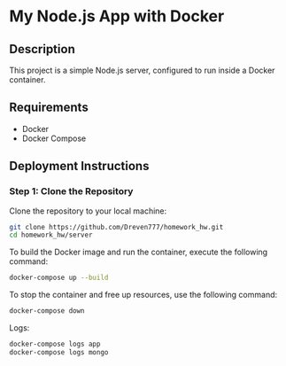 # My Node.js App with Docker

## Description

This project is a simple Node.js server, configured to run inside a Docker container.

## Requirements

- Docker
- Docker Compose

## Deployment Instructions

### Step 1: Clone the Repository

Clone the repository to your local machine:

```bash
git clone https://github.com/Dreven777/homework_hw.git
cd homework_hw/server
```

To build the Docker image and run the container, execute the following command:
```bash
docker-compose up --build
```

To stop the container and free up resources, use the following command:
```bash
docker-compose down
```

Logs:
```bash
docker-compose logs app
docker-compose logs mongo
```
